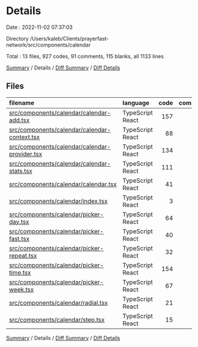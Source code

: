 # Details

Date : 2022-11-02 07:37:03

Directory /Users/kaleb/Clients/prayerfast-network/src/components/calendar

Total : 13 files,  927 codes, 91 comments, 115 blanks, all 1133 lines

[Summary](results.md) / Details / [Diff Summary](diff.md) / [Diff Details](diff-details.md)

## Files
| filename | language | code | comment | blank | total |
| :--- | :--- | ---: | ---: | ---: | ---: |
| [src/components/calendar/calendar-add.tsx](/src/components/calendar/calendar-add.tsx) | TypeScript React | 157 | 6 | 17 | 180 |
| [src/components/calendar/calendar-context.tsx](/src/components/calendar/calendar-context.tsx) | TypeScript React | 88 | 12 | 9 | 109 |
| [src/components/calendar/calendar-provider.tsx](/src/components/calendar/calendar-provider.tsx) | TypeScript React | 134 | 13 | 21 | 168 |
| [src/components/calendar/calendar-stats.tsx](/src/components/calendar/calendar-stats.tsx) | TypeScript React | 111 | 15 | 11 | 137 |
| [src/components/calendar/calendar.tsx](/src/components/calendar/calendar.tsx) | TypeScript React | 41 | 2 | 5 | 48 |
| [src/components/calendar/index.tsx](/src/components/calendar/index.tsx) | TypeScript React | 3 | 0 | 1 | 4 |
| [src/components/calendar/picker-day.tsx](/src/components/calendar/picker-day.tsx) | TypeScript React | 64 | 13 | 8 | 85 |
| [src/components/calendar/picker-fast.tsx](/src/components/calendar/picker-fast.tsx) | TypeScript React | 40 | 2 | 5 | 47 |
| [src/components/calendar/picker-repeat.tsx](/src/components/calendar/picker-repeat.tsx) | TypeScript React | 32 | 5 | 4 | 41 |
| [src/components/calendar/picker-time.tsx](/src/components/calendar/picker-time.tsx) | TypeScript React | 154 | 6 | 19 | 179 |
| [src/components/calendar/picker-week.tsx](/src/components/calendar/picker-week.tsx) | TypeScript React | 67 | 14 | 9 | 90 |
| [src/components/calendar/radial.tsx](/src/components/calendar/radial.tsx) | TypeScript React | 21 | 2 | 3 | 26 |
| [src/components/calendar/step.tsx](/src/components/calendar/step.tsx) | TypeScript React | 15 | 1 | 3 | 19 |

[Summary](results.md) / Details / [Diff Summary](diff.md) / [Diff Details](diff-details.md)